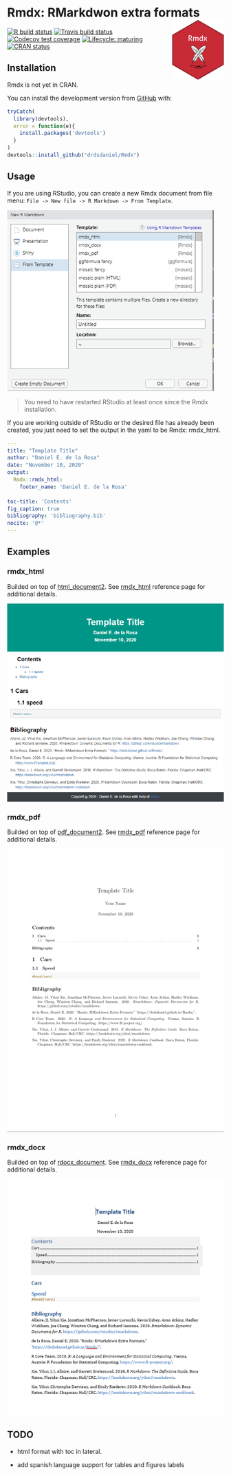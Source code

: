 
<!-- README.md is generated from README.Rmd. Please edit that file -->

# Rmdx: RMarkdwon extra formats <img src='man/figures/logo.png' align="right" height="139" />

<!-- badges: start -->

[![R build
status](https://github.com/drdsdaniel/Rmdx/workflows/R-CMD-check/badge.svg)](https://github.com/drdsdaniel/Rmdx/actions)
[![Travis build
status](https://travis-ci.com/drdsdaniel/Rmdx.svg?branch=main)](https://travis-ci.com/drdsdaniel/Rmdx)
[![Codecov test
coverage](https://codecov.io/gh/drdsdaniel/Rmdx/branch/main/graph/badge.svg)](https://codecov.io/gh/drdsdaniel/Rmdx?branch=main)
[![Lifecycle:
maturing](https://img.shields.io/badge/lifecycle-maturing-blue.svg)](https://www.tidyverse.org/lifecycle/#maturing)
[![CRAN
status](https://www.r-pkg.org/badges/version/Rmdx)](https://CRAN.R-project.org/package=Rmdx)
<!-- badges: end -->

## Installation

Rmdx is not yet in CRAN.

<!-- You can install the released version of Rmdx from [CRAN](https://CRAN.R-project.org) with: -->

<!-- ``` r -->

<!-- install.packages("Rmdx") -->

<!-- ``` -->

You can install the development version from
[GitHub](https://github.com/) with:

``` r
tryCatch(
  library(devtools),
  error = function(e){
    install.packages('devtools')
  }
)
devtools::install_github("drdsdaniel/Rmdx")
```

## Usage

If you are using RStudio, you can create a new Rmdx document from file
menu: `File -> New file -> R Markdown -> From Template`.

<img src='man/figures/new_file.png'/>

> You need to have restarted RStudio at least once since the Rmdx
> installation.

If you are working outside of RStudio or the desired file has already
been created, you just need to set the output in the yaml to be Rmdx:
rmdx\_html.

``` yaml
---
title: "Template Title"
author: "Daniel E. de la Rosa"
date: "November 10, 2020"
output: 
  Rmdx::rmdx_html:
    footer_name: 'Daniel E. de la Rosa'
    
toc-title: 'Contents'
fig_caption: true
bibliography: 'bibliography.bib' 
nocite: '@*' 
---
```

## Examples

### rmdx\_html

Builded on top of
[html\_document2](https://rdrr.io/pkg/bookdown/man/html_document2.html).
See
[rmdx\_html](https://drdsdaniel.github.io/Rmdx/reference/rmdx_html.html)
reference page for additional details.

<img src='man/figures/html.png'/>

### rmdx\_pdf

Builded on top of
[pdf\_document2](https://rdrr.io/pkg/bookdown/man/html_document2.html).
See
[rmdx\_pdf](https://drdsdaniel.github.io/Rmdx/reference/rmdx_pdf.html)
reference page for additional details.

<img src='man/figures/pdf.png'/>

### rmdx\_docx

Builded on top of
[rdocx\_document](https://davidgohel.github.io/officedown/reference/rdocx_document.html).
See
[rmdx\_docx](https://drdsdaniel.github.io/Rmdx/reference/rmdx_docx.html)
reference page for additional details.

<img src='man/figures/docx.png'/>

## TODO

<!-- https://github.com/davidgohel/officedown/blob/master/R/rdocx_document.R -->

  - html format with toc in lateral.

  - add spanish language support for tables and figures labels
